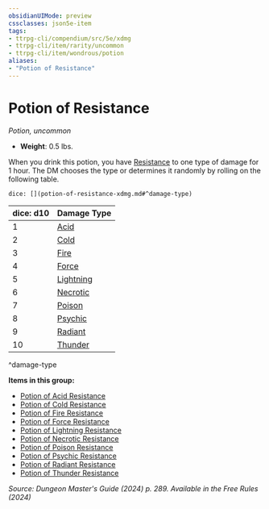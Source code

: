 ```yaml
---
obsidianUIMode: preview
cssclasses: json5e-item
tags:
- ttrpg-cli/compendium/src/5e/xdmg
- ttrpg-cli/item/rarity/uncommon
- ttrpg-cli/item/wondrous/potion
aliases: 
- "Potion of Resistance"
---
```

# Potion of Resistance
*Potion, uncommon*  


- **Weight**: 0.5 lbs.

When you drink this potion, you have [Resistance](Misc%20Files/CLI/rules/variant-rules/resistance-xphb.md) to one type of damage for 1 hour. The DM chooses the type or determines it randomly by rolling on the following table.

`dice: [](potion-of-resistance-xdmg.md#^damage-type)`

| dice: d10 | Damage Type |
|-----------|-------------|
| 1 | [Acid](Misc%20Files/CLI/compendium/items/potion-of-acid-resistance-xdmg.md) |
| 2 | [Cold](Misc%20Files/CLI/compendium/items/potion-of-cold-resistance-xdmg.md) |
| 3 | [Fire](Misc%20Files/CLI/compendium/items/potion-of-fire-resistance-xdmg.md) |
| 4 | [Force](Misc%20Files/CLI/compendium/items/potion-of-force-resistance-xdmg.md) |
| 5 | [Lightning](Misc%20Files/CLI/compendium/items/potion-of-lightning-resistance-xdmg.md) |
| 6 | [Necrotic](Misc%20Files/CLI/compendium/items/potion-of-necrotic-resistance-xdmg.md) |
| 7 | [Poison](Misc%20Files/CLI/compendium/items/potion-of-poison-resistance-xdmg.md) |
| 8 | [Psychic](Misc%20Files/CLI/compendium/items/potion-of-psychic-resistance-xdmg.md) |
| 9 | [Radiant](Misc%20Files/CLI/compendium/items/potion-of-radiant-resistance-xdmg.md) |
| 10 | [Thunder](Misc%20Files/CLI/compendium/items/potion-of-thunder-resistance-xdmg.md) |
^damage-type

**Items in this group:**

- [Potion of Acid Resistance](Misc%20Files/CLI/compendium/items/potion-of-acid-resistance-xdmg.md)
- [Potion of Cold Resistance](Misc%20Files/CLI/compendium/items/potion-of-cold-resistance-xdmg.md)
- [Potion of Fire Resistance](Misc%20Files/CLI/compendium/items/potion-of-fire-resistance-xdmg.md)
- [Potion of Force Resistance](Misc%20Files/CLI/compendium/items/potion-of-force-resistance-xdmg.md)
- [Potion of Lightning Resistance](Misc%20Files/CLI/compendium/items/potion-of-lightning-resistance-xdmg.md)
- [Potion of Necrotic Resistance](Misc%20Files/CLI/compendium/items/potion-of-necrotic-resistance-xdmg.md)
- [Potion of Poison Resistance](Misc%20Files/CLI/compendium/items/potion-of-poison-resistance-xdmg.md)
- [Potion of Psychic Resistance](Misc%20Files/CLI/compendium/items/potion-of-psychic-resistance-xdmg.md)
- [Potion of Radiant Resistance](Misc%20Files/CLI/compendium/items/potion-of-radiant-resistance-xdmg.md)
- [Potion of Thunder Resistance](Misc%20Files/CLI/compendium/items/potion-of-thunder-resistance-xdmg.md)

*Source: Dungeon Master's Guide (2024) p. 289. Available in the Free Rules (2024)*